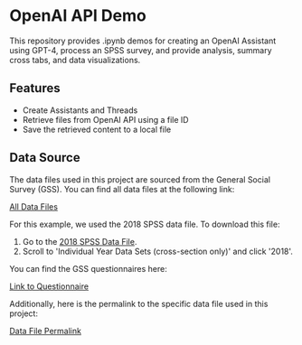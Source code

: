 # OpenAI API Demo

This repository provides .ipynb demos for creating an OpenAI Assistant using GPT-4, process an SPSS survey, and provide analysis, summary cross tabs, and data visualizations.

## Features

- Create Assistants and Threads 
- Retrieve files from OpenAI API using a file ID
- Save the retrieved content to a local file

## Data Source

The data files used in this project are sourced from the General Social Survey (GSS). You can find all data files at the following link:

[All Data Files](https://gss.norc.org/get-the-data)

For this example, we used the 2018 SPSS data file. To download this file:

1. Go to the [2018 SPSS Data File](https://gss.norc.org/get-the-data/spss).
2. Scroll to 'Individual Year Data Sets (cross-section only)' and click '2018'.

You can find the GSS questionnaires here:

[Link to Questionnaire](https://gss.norc.org/get-documentation/questionnaires)

Additionally, here is the permalink to the specific data file used in this project:

[Data File Permalink](https://github.com/zachhollow/GSS-2022-ChatGPT-Demo/blob/bfdacca0d979b272356c3b31638c219f808e8ea6/ReplicationData/GSS2018.sav)
